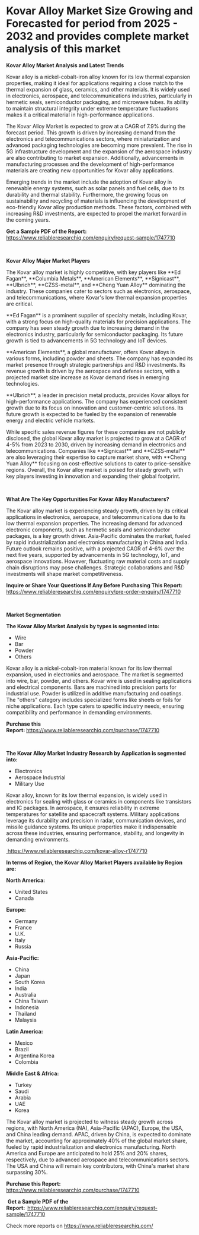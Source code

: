 <p><h1>Kovar Alloy Market Size Growing and Forecasted for period from 2025 - 2032 and provides complete market analysis of this market</h1></p><p><strong>Kovar Alloy Market Analysis and Latest Trends</strong></p>
<p><p>Kovar alloy is a nickel-cobalt-iron alloy known for its low thermal expansion properties, making it ideal for applications requiring a close match to the thermal expansion of glass, ceramics, and other materials. It is widely used in electronics, aerospace, and telecommunications industries, particularly in hermetic seals, semiconductor packaging, and microwave tubes. Its ability to maintain structural integrity under extreme temperature fluctuations makes it a critical material in high-performance applications.</p><p>The Kovar Alloy Market is expected to grow at a CAGR of 7.9% during the forecast period. This growth is driven by increasing demand from the electronics and telecommunications sectors, where miniaturization and advanced packaging technologies are becoming more prevalent. The rise in 5G infrastructure development and the expansion of the aerospace industry are also contributing to market expansion. Additionally, advancements in manufacturing processes and the development of high-performance materials are creating new opportunities for Kovar alloy applications.</p><p>Emerging trends in the market include the adoption of Kovar alloy in renewable energy systems, such as solar panels and fuel cells, due to its durability and thermal stability. Furthermore, the growing focus on sustainability and recycling of materials is influencing the development of eco-friendly Kovar alloy production methods. These factors, combined with increasing R&D investments, are expected to propel the market forward in the coming years.</p></p>
<p><strong>Get a Sample PDF of the Report:&nbsp;</strong> <a href="https://www.reliableresearchiq.com/enquiry/request-sample/1747710?utm_campaign=1996&utm_medium=2&utm_source=Github&utm_content=ia&utm_term=26012025&utm_id=kovar-alloy">https://www.reliableresearchiq.com/enquiry/request-sample/1747710</a></p>
<p>&nbsp;</p>
<p><strong>Kovar Alloy Major Market Players</strong></p>
<p><p>The Kovar alloy market is highly competitive, with key players like **Ed Fagan**, **Columbia Metals**, **American Elements**, **Signicast**, **Ulbrich**, **CZSS-metal**, and **Cheng Yuan Alloy** dominating the industry. These companies cater to sectors such as electronics, aerospace, and telecommunications, where Kovar's low thermal expansion properties are critical.</p><p>**Ed Fagan** is a prominent supplier of specialty metals, including Kovar, with a strong focus on high-quality materials for precision applications. The company has seen steady growth due to increasing demand in the electronics industry, particularly for semiconductor packaging. Its future growth is tied to advancements in 5G technology and IoT devices.</p><p>**American Elements**, a global manufacturer, offers Kovar alloys in various forms, including powder and sheets. The company has expanded its market presence through strategic partnerships and R&D investments. Its revenue growth is driven by the aerospace and defense sectors, with a projected market size increase as Kovar demand rises in emerging technologies.</p><p>**Ulbrich**, a leader in precision metal products, provides Kovar alloys for high-performance applications. The company has experienced consistent growth due to its focus on innovation and customer-centric solutions. Its future growth is expected to be fueled by the expansion of renewable energy and electric vehicle markets.</p><p>While specific sales revenue figures for these companies are not publicly disclosed, the global Kovar alloy market is projected to grow at a CAGR of 4-5% from 2023 to 2030, driven by increasing demand in electronics and telecommunications. Companies like **Signicast** and **CZSS-metal** are also leveraging their expertise to capture market share, with **Cheng Yuan Alloy** focusing on cost-effective solutions to cater to price-sensitive regions. Overall, the Kovar alloy market is poised for steady growth, with key players investing in innovation and expanding their global footprint.</p></p>
<p>&nbsp;</p>
<p><strong>What Are The Key Opportunities For Kovar Alloy Manufacturers?</strong></p>
<p><p>The Kovar alloy market is experiencing steady growth, driven by its critical applications in electronics, aerospace, and telecommunications due to its low thermal expansion properties. The increasing demand for advanced electronic components, such as hermetic seals and semiconductor packages, is a key growth driver. Asia-Pacific dominates the market, fueled by rapid industrialization and electronics manufacturing in China and India. Future outlook remains positive, with a projected CAGR of 4-6% over the next five years, supported by advancements in 5G technology, IoT, and aerospace innovations. However, fluctuating raw material costs and supply chain disruptions may pose challenges. Strategic collaborations and R&D investments will shape market competitiveness.</p></p>
<p><strong>Inquire or Share Your Questions If Any Before Purchasing This Report:</strong> <a href="https://www.reliableresearchiq.com/enquiry/pre-order-enquiry/1747710?utm_campaign=1996&utm_medium=2&utm_source=Github&utm_content=ia&utm_term=26012025&utm_id=kovar-alloy">https://www.reliableresearchiq.com/enquiry/pre-order-enquiry/1747710</a></p>
<p>&nbsp;</p>
<p><strong>Market Segmentation</strong></p>
<p><strong>The Kovar Alloy Market Analysis by types is segmented into:</strong></p>
<p><ul><li>Wire</li><li>Bar</li><li>Powder</li><li>Others</li></ul></p>
<p><p>Kovar alloy is a nickel-cobalt-iron material known for its low thermal expansion, used in electronics and aerospace. The market is segmented into wire, bar, powder, and others. Kovar wire is used in sealing applications and electrical components. Bars are machined into precision parts for industrial use. Powder is utilized in additive manufacturing and coatings. The "others" category includes specialized forms like sheets or foils for niche applications. Each type caters to specific industry needs, ensuring compatibility and performance in demanding environments.</p></p>
<p><strong>Purchase this Report:&nbsp;</strong><a href="https://www.reliableresearchiq.com/purchase/1747710?utm_campaign=1996&utm_medium=2&utm_source=Github&utm_content=ia&utm_term=26012025&utm_id=kovar-alloy">https://www.reliableresearchiq.com/purchase/1747710</a></p>
<p>&nbsp;</p>
<p><strong>The Kovar Alloy Market Industry Research by Application is segmented into:</strong></p>
<p><ul><li>Electronics</li><li>Aerospace Industrial</li><li>Military Use</li></ul></p>
<p><p>Kovar alloy, known for its low thermal expansion, is widely used in electronics for sealing with glass or ceramics in components like transistors and IC packages. In aerospace, it ensures reliability in extreme temperatures for satellite and spacecraft systems. Military applications leverage its durability and precision in radar, communication devices, and missile guidance systems. Its unique properties make it indispensable across these industries, ensuring performance, stability, and longevity in demanding environments.</p></p>
<p><a href="https://www.reliableresearchiq.com/kovar-alloy-r1747710?utm_campaign=1996&utm_medium=2&utm_source=Github&utm_content=ia&utm_term=26012025&utm_id=kovar-alloy">&nbsp;https://www.reliableresearchiq.com/kovar-alloy-r1747710</a></p>
<p><strong>In terms of Region, the Kovar Alloy Market Players available by Region are:</strong></p>
<p>
    <p> <strong> North America: </strong>
        <ul>
            <li>United States</li>
            <li>Canada</li>
        </ul>
        </p> 
    <p> <strong> Europe: </strong>
        <ul>
            <li>Germany</li>
            <li>France</li>
            <li>U.K.</li>
            <li>Italy</li>
            <li>Russia</li>
        </ul>
        </p> 
    <p> <strong> Asia-Pacific: </strong>
        <ul>
            <li>China</li>
            <li>Japan</li>
            <li>South Korea</li>
            <li>India</li>
            <li>Australia</li>
            <li>China Taiwan</li>
            <li>Indonesia</li>
            <li>Thailand</li>
            <li>Malaysia</li>
        </ul>
        </p> 
    <p> <strong> Latin America: </strong>
        <ul>
            <li>Mexico</li>
            <li>Brazil</li>
            <li>Argentina Korea</li>
            <li>Colombia</li>
        </ul>
        </p> 
    <p> <strong> Middle East & Africa: </strong>
        <ul>
            <li>Turkey</li>
            <li>Saudi</li>
            <li>Arabia</li>
            <li>UAE</li>
            <li>Korea</li>
        </ul>
    </p>
    </p>
<p><p>The Kovar alloy market is projected to witness steady growth across regions, with North America (NA), Asia-Pacific (APAC), Europe, the USA, and China leading demand. APAC, driven by China, is expected to dominate the market, accounting for approximately 40% of the global market share, fueled by rapid industrialization and electronics manufacturing. North America and Europe are anticipated to hold 25% and 20% shares, respectively, due to advanced aerospace and telecommunications sectors. The USA and China will remain key contributors, with China's market share surpassing 30%.</p></p>
<p><strong>Purchase this Report: </strong><a href="https://www.reliableresearchiq.com/purchase/1747710?utm_campaign=1996&utm_medium=2&utm_source=Github&utm_content=ia&utm_term=26012025&utm_id=kovar-alloy">https://www.reliableresearchiq.com/purchase/1747710</a></p>
<p>&nbsp;<strong>Get a Sample PDF of the Report:&nbsp;&nbsp;</strong><a href="https://www.reliableresearchiq.com/enquiry/request-sample/1747710?utm_campaign=1996&utm_medium=2&utm_source=Github&utm_content=ia&utm_term=26012025&utm_id=kovar-alloy">https://www.reliableresearchiq.com/enquiry/request-sample/1747710</a></p>
<p><strong></strong></p>
<p>Check more reports on <a href="https://www.reliableresearchiq.com/?utm_campaign=1996&utm_medium=2&utm_source=Github&utm_content=ia&utm_term=26012025&utm_id=kovar-alloy">https://www.reliableresearchiq.com/</a></p>